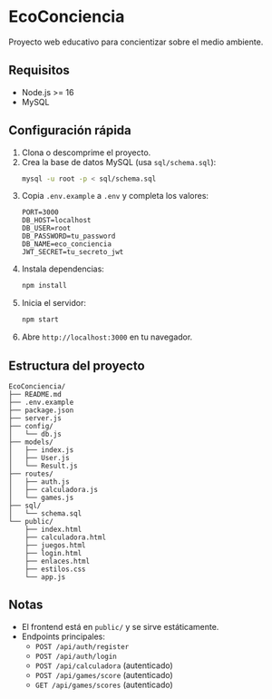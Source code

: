 # EcoConciencia

Proyecto web educativo para concientizar sobre el medio ambiente.

## Requisitos
- Node.js >= 16
- MySQL

## Configuración rápida
1. Clona o descomprime el proyecto.
2. Crea la base de datos MySQL (usa `sql/schema.sql`):
   ```bash
   mysql -u root -p < sql/schema.sql
   ```
3. Copia `.env.example` a `.env` y completa los valores:
   ```env
   PORT=3000
   DB_HOST=localhost
   DB_USER=root
   DB_PASSWORD=tu_password
   DB_NAME=eco_conciencia
   JWT_SECRET=tu_secreto_jwt
   ```
4. Instala dependencias:
   ```bash
   npm install
   ```
5. Inicia el servidor:
   ```bash
   npm start
   ```
6. Abre `http://localhost:3000` en tu navegador.

## Estructura del proyecto
```
EcoConciencia/
├── README.md
├── .env.example
├── package.json
├── server.js
├── config/
│   └── db.js
├── models/
│   ├── index.js
│   ├── User.js
│   └── Result.js
├── routes/
│   ├── auth.js
│   ├── calculadora.js
│   └── games.js
├── sql/
│   └── schema.sql
└── public/
    ├── index.html
    ├── calculadora.html
    ├── juegos.html
    ├── login.html
    ├── enlaces.html
    ├── estilos.css
    └── app.js
```

## Notas
- El frontend está en `public/` y se sirve estáticamente.
- Endpoints principales:
  - `POST /api/auth/register`
  - `POST /api/auth/login`
  - `POST /api/calculadora` (autenticado)
  - `POST /api/games/score` (autenticado)
  - `GET /api/games/scores` (autenticado)
